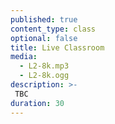 ```yaml
---
published: true
content_type: class
optional: false
title: Live Classroom
media:
  - L2-8k.mp3
  - L2-8k.ogg
description: >-
 TBC
duration: 30
---
```

